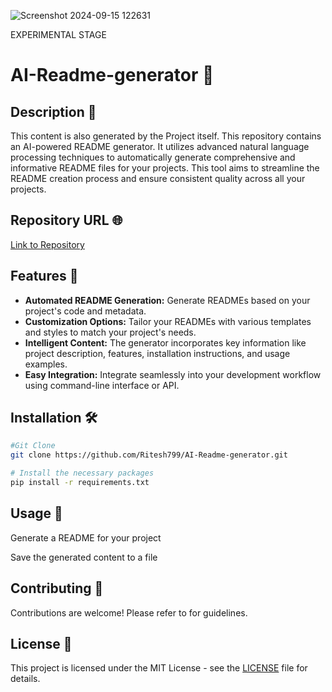![Screenshot 2024-09-15 122631](https://github.com/user-attachments/assets/6c62ad53-b6e8-4480-ba26-f0259293a695)

EXPERIMENTAL STAGE
# AI-Readme-generator 🎨

## Description 📜
This content is also generated by the Project itself.
This repository contains an AI-powered README generator.  It utilizes advanced natural language processing techniques to automatically generate comprehensive and informative README files for your projects.  This tool aims to streamline the README creation process and ensure consistent quality across all your projects.

## Repository URL 🌐

[Link to Repository](https://github.com/Ritesh799/AI-Readme-generator)

## Features 🚀

- **Automated README Generation:**  Generate READMEs based on your project's code and metadata.
- **Customization Options:**  Tailor your READMEs with various templates and styles to match your project's needs.
- **Intelligent Content:**  The generator incorporates key information like project description, features, installation instructions, and usage examples.
- **Easy Integration:**  Integrate seamlessly into your development workflow using command-line interface or API.

## Installation 🛠️

```bash
#Git Clone 
git clone https://github.com/Ritesh799/AI-Readme-generator.git
```
```bash
# Install the necessary packages 
pip install -r requirements.txt
```

## Usage 📖


Generate a README for your project


Save the generated content to a file



## Contributing 🤝

Contributions are welcome! Please refer to for guidelines.

## License 📜

This project is licensed under the MIT License - see the [LICENSE](LICENSE) file for details.

